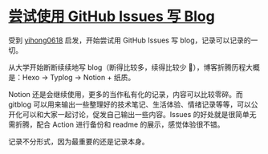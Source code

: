 # [尝试使用 GitHub Issues 写 Blog](https://github.com/buzzzzx/gitblog/issues/1)

受到 [yihong0618](https://github.com/yihong0618/gitblog/issues/177) 启发，开始尝试用 GitHub Issues 写 blog，记录可以记录的一切。

从大学开始断断续续地写 blog（断得比较多，续得比较少 😬），博客折腾历程大概是：Hexo -> Typlog -> Notion + 纸质。

Notion 还是会继续使用，更多的当作私有化的记录，内容可以比较零碎。而 gitblog 可以用来输出一些整理好的技术笔记、生活体验、情绪记录等等，可以公开化可以和大家一起讨论，促发自己输出一些内容。Issues 的好处就是很简单无需折腾，配合 Action 进行备份和 readme 的展示，感觉体验很不错。

记录不分形式，因为最重要的还是记录本身。